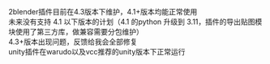 2blender插件目前在4.3版本下维护，4.1+版本均能正常使用  
未来没有支持 4.1 以下版本的计划（4.1 的python 升级到 3.11，插件的导出贴图模块使用了第三方库，做兼容需要分包维护）  
4.3+版本出现问题，反馈给我会全部修复  
unity插件在warudo以及vcc推荐的unity版本下正常运行  
